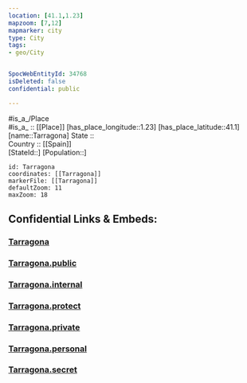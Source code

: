 ```yaml
---
location: [41.1,1.23] 
mapzoom: [7,12] 
mapmarker: city 
type: City
tags:
- geo/City


SpocWebEntityId: 34768
isDeleted: false
confidential: public

---
```

#is_a_/Place  
#is_a_ :: [[Place]] 
[has_place_longitude::1.23] 
[has_place_latitude::41.1] 
[name::Tarragona] 
State ::  
Country :: [[Spain]]  
[StateId::] 
[Population::] 



```leaflet
id: Tarragona
coordinates: [[Tarragona]] 
markerFile: [[Tarragona]] 
defaultZoom: 11 
maxZoom: 18
```


## Confidential Links & Embeds: 

### [Tarragona](/_Standards/Earth/Continent/Europe/Europe~South/Spain/City/Tarragona.md) 

### [Tarragona.public](/_public/Earth/Continent/Europe/Europe~South/Spain/City/Tarragona.public.md) 

### [Tarragona.internal](/_internal/Earth/Continent/Europe/Europe~South/Spain/City/Tarragona.internal.md) 

### [Tarragona.protect](/_protect/Earth/Continent/Europe/Europe~South/Spain/City/Tarragona.protect.md) 

### [Tarragona.private](/_private/Earth/Continent/Europe/Europe~South/Spain/City/Tarragona.private.md) 

### [Tarragona.personal](/_personal/Earth/Continent/Europe/Europe~South/Spain/City/Tarragona.personal.md) 

### [Tarragona.secret](/_secret/Earth/Continent/Europe/Europe~South/Spain/City/Tarragona.secret.md)

